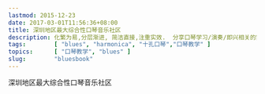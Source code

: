 ```yaml
---
lastmod: 2015-12-23
date: 2017-03-01T11:56:36+08:00
title: 深圳地区最大综合性口琴音乐社区
description: 化繁为易,分层渐进, 简洁直接,注重实效.  分享口琴学习/演奏/即兴相关的实用技巧/最优实践
tags:        [ "blues", "harmonica", "十孔口琴","口琴教学" ]
topics:      [ "口琴教学", "blues" ]
slug:        "bluesbook"
---
```

深圳地区最大综合性口琴音乐社区
